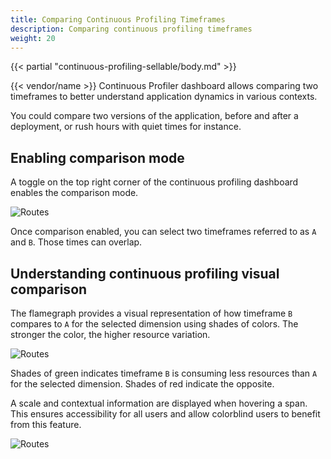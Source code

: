 ```yaml
---
title: Comparing Continuous Profiling Timeframes
description: Comparing continuous profiling timeframes
weight: 20
---
```


{{< partial "continuous-profiling-sellable/body.md" >}}

{{< vendor/name >}} Continuous Profiler dashboard allows comparing two timeframes to better
understand application dynamics in various contexts.

You could compare two versions of the application, before and after a deployment,
or rush hours with quiet times for instance.

## Enabling comparison mode

A toggle on the top right corner of the continuous profiling dashboard enables
the comparison mode.

![Routes](/images/observability/cont-prof-comparison-console.png "0.5")

Once comparison enabled, you can select two timeframes referred to as ``A`` and
``B``. Those times can overlap.

## Understanding continuous profiling visual comparison

The flamegraph provides a visual representation of how timeframe ``B`` compares
to ``A`` for the selected dimension using shades of colors. The stronger the
color, the higher resource variation.

![Routes](/images/observability/cont-prof-comparison-flamegraph.png "0.5")

Shades of green indicates timeframe ``B`` is consuming less resources than ``A``
for the selected dimension. Shades of red indicate the opposite.

A scale and contextual information are displayed when hovering a span. This ensures
accessibility for all users and allow colorblind users to benefit from this feature.

![Routes](/images/observability/cont-prof-comparison-scale.png "0.5")